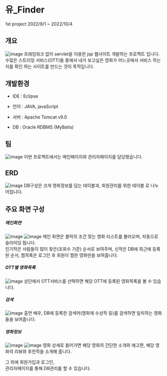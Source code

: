 # 유_Finder
1st project
2022/9/1 ~ 2022/10/4

## 개요
![image](https://user-images.githubusercontent.com/112607474/204413119-2b73851f-54e7-41da-bd86-ae23d305df0e.png)
프레임워크 없이 servlet을 이용한 jsp 웹사이트 개발하는 프로젝트 입니다.  
수많은 스트리밍 서비스(OTT)들 중에서 내가 보고싶은 영화가 어느곳에서 서비스 하는지를 확인 하는 사이트를 만드는 것이 목적입니다.  
  
## 개발환경
- IDE : Eclipse
* 언어 : JAVA, javaScript
+ 서버 : Apache Tomcat v9.0
- DB : Oracle RDBMS (MyBatis)
  
## 팀
![image](https://user-images.githubusercontent.com/112607474/204417286-6cd060f9-ec66-48c1-bc89-6302b6c2104c.png)
이번 프로젝트에서는 메인페이지와 관리자페이지를 담당했습니다. 
  
## ERD
![image](https://user-images.githubusercontent.com/112607474/204416080-62c95e9c-3cf9-45a4-8f95-c13c04e13ea6.png)
DB구성은 크게 영화정보를 담는 테이블과, 회원관리를 위한 테이블 로 나누어집니다.  
  
## 주요 화면 구성
##### 메인화면
![image](https://user-images.githubusercontent.com/112607474/204421517-7d905a5a-aac4-4c43-8a67-6da55254c775.png)
![image](https://user-images.githubusercontent.com/112607474/204421528-56e523c3-d77b-4a1b-8bb5-03d268c17a1d.png)
메인 화면은 블럭의 조건 맞는 영화 리스트를 불러오며, 자동으로 슬라이딩 됩니다.  
인기작은 사람들이 많이 찾은(조회수 기준) 순서로 보여주며, 신작은 DB에 최근에 등록 된 순서, 찜목록은 로그인 후 회원이 찜한 영화만을 보여줍니다.  
  
##### OTT별 영화목록
![image](https://user-images.githubusercontent.com/112607474/204422018-3f0ad861-9075-4ae9-88eb-d0e3822b00e1.png)
상단에서 OTT서비스를 선택하면 해당 OTT에 등록된 영화목록을 볼 수 있습니다.  
  
##### 검색
![image](https://user-images.githubusercontent.com/112607474/204422133-ee821632-7d91-4cbd-ad6e-f11a9b315935.png)
출연 배우, DB에 등록한 검색어(영화제 수상작 등)를 검색하면 일치하는 영화들을 보여줍니다.  
  
##### 영화정보
![image](https://user-images.githubusercontent.com/112607474/204422290-b39419ad-b6dc-451b-a601-02a0b283253a.png)
![image](https://user-images.githubusercontent.com/112607474/204422807-49fddd98-7393-4422-aa78-aa23eeb677f8.png)
영화 상세로 들어가면 해당 영화의 간단한 소개와 예고편, 해당 영화의 리뷰와 추천작을 소개해 줍니다.  

그 외에 회원가입과 로그인,  
관리자페이지를 통해 DB관리를 할 수 있습니다.
